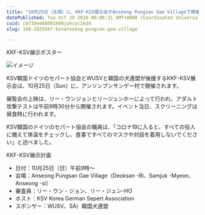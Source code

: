 ```yaml
---
title: "10月25日（太陽）に、KKF-KSV展示会がAnseong Pungsan Gae Villageで開催されました"
datePublished: Tue Oct 20 2020 00:00:31 GMT+0000 (Coordinated Universal Time)
cuid: cm73dem80001k08juhcyc1kdd
slug: 160-1025kkf-ksvanseong-pungsan-gae-village

---
```



KKF-KSV展示ポスター

![イメージ](https://cdn.hashnode.com/res/hashnode/image/upload/v1739452999814/12fa8682-0343-44d0-a554-b66634cc6562.jpeg)

KSV韓国ドイツのセパート協会とWUSVと韓国の犬連盟が後援するKKF-KSV展示会は、10月25日（Sun）に、アンソンプンサンゲー村で開催されます。

展覧会の上映は、リー・ウンジョンとリージュンホーによって行われ、アダルト攻撃テストは午前9時30分から開催されます。イベント当日、スクリーニングは昼食時に行われます。

KSV韓国のドイツのセパート協会の職員は、「コロナ19に入ると、すべての役人に備えて体温をチェックし、食事ですべてのマスクや対話を着用しないでください」と述べました。

KKF-KSV展示計画

- 日付：10月25日（日）午前9時〜
- 会場：Anseong Pungsan Gae Village（Deoksan -RI、Samjuk -Myeon、Anseong -si）
- 審査員：リー・ウン - ジョン、リー・ジュン-HO
- ホスト：KSV Korea German Sepert Association
- スポンサー：WUSV、SA）韓国犬連盟